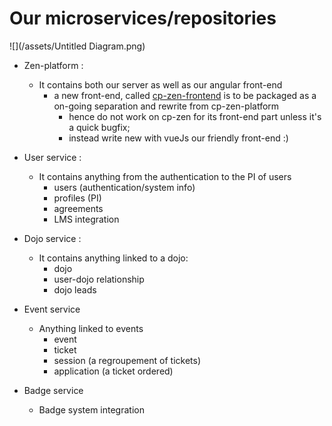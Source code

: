 # Our microservices/repositories

![](/assets/Untitled Diagram.png)

* Zen-platform :

  * It contains both our server as well as our angular front-end 
    * a new front-end, called [cp-zen-frontend](https://github.com/CoderDojo/cp-zen-frontend/tree/staging) is to be packaged as a on-going separation and rewrite from cp-zen-platform
      * hence do not work on cp-zen for its front-end part unless it's a quick bugfix;
      * instead write new with vueJs our friendly front-end :\)

* User service :

  * It contains anything from the authentication to the PI of users
    * users \(authentication/system info\)
    * profiles \(PI\)
    * agreements
    * LMS integration

* Dojo service :

  * It contains anything linked to a dojo:
    * dojo
    * user-dojo relationship
    * dojo leads

* Event service

  * Anything linked to events
    * event
    * ticket
    * session \(a regroupement of tickets\)
    * application \(a ticket ordered\)

* Badge service

  * Badge system integration



